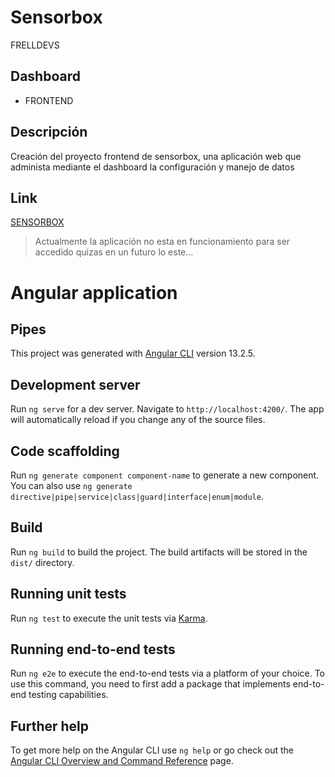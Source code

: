# Sensorbox

FRELLDEVS

## Dashboard

* FRONTEND

## Descripción

Creación del proyecto frontend de sensorbox, una aplicación web que administa mediante el dashboard la configuración y manejo de datos

## Link

[SENSORBOX](https://sensorbox-3abec.web.app/login "DASHBOARD")

> Actualmente la aplicación no esta en funcionamiento para ser accedido
> quizas en un futuro lo este...

# Angular application

## Pipes

This project was generated with [Angular CLI](https://github.com/angular/angular-cli) version 13.2.5.

## Development server

Run `ng serve` for a dev server. Navigate to `http://localhost:4200/`. The app will automatically reload if you change any of the source files.

## Code scaffolding

Run `ng generate component component-name` to generate a new component. You can also use `ng generate directive|pipe|service|class|guard|interface|enum|module`.

## Build

Run `ng build` to build the project. The build artifacts will be stored in the `dist/` directory.

## Running unit tests

Run `ng test` to execute the unit tests via [Karma](https://karma-runner.github.io).

## Running end-to-end tests

Run `ng e2e` to execute the end-to-end tests via a platform of your choice. To use this command, you need to first add a package that implements end-to-end testing capabilities.

## Further help

To get more help on the Angular CLI use `ng help` or go check out the [Angular CLI Overview and Command Reference](https://angular.io/cli) page.
